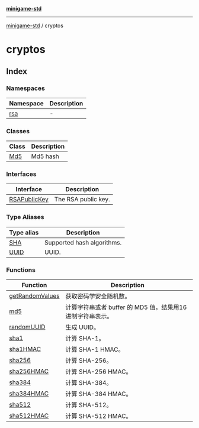 [**minigame-std**](../../README.md)

***

[minigame-std](../../README.md) / cryptos

# cryptos

## Index

### Namespaces

| Namespace | Description |
| ------ | ------ |
| [rsa](namespaces/rsa/README.md) | - |

### Classes

| Class | Description |
| ------ | ------ |
| [Md5](classes/Md5.md) | Md5 hash |

### Interfaces

| Interface | Description |
| ------ | ------ |
| [RSAPublicKey](interfaces/RSAPublicKey.md) | The RSA public key. |

### Type Aliases

| Type alias | Description |
| ------ | ------ |
| [SHA](type-aliases/SHA.md) | Supported hash algorithms. |
| [UUID](type-aliases/UUID.md) | UUID. |

### Functions

| Function | Description |
| ------ | ------ |
| [getRandomValues](functions/getRandomValues.md) | 获取密码学安全随机数。 |
| [md5](functions/md5.md) | 计算字符串或者 buffer 的 MD5 值，结果用16进制字符串表示。 |
| [randomUUID](functions/randomUUID.md) | 生成 UUID。 |
| [sha1](functions/sha1.md) | 计算 SHA-1。 |
| [sha1HMAC](functions/sha1HMAC.md) | 计算 SHA-1 HMAC。 |
| [sha256](functions/sha256.md) | 计算 SHA-256。 |
| [sha256HMAC](functions/sha256HMAC.md) | 计算 SHA-256 HMAC。 |
| [sha384](functions/sha384.md) | 计算 SHA-384。 |
| [sha384HMAC](functions/sha384HMAC.md) | 计算 SHA-384 HMAC。 |
| [sha512](functions/sha512.md) | 计算 SHA-512。 |
| [sha512HMAC](functions/sha512HMAC.md) | 计算 SHA-512 HMAC。 |
